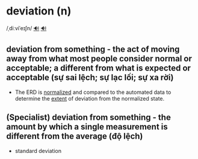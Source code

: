 # deviation (n)

/ˌdiːviˈeɪʃn/ [🔊](https://www.oxfordlearnersdictionaries.com/media/english/uk_pron/d/dev/devia/deviation__gb_3.mp3) [🔊](https://www.oxfordlearnersdictionaries.com/media/english/us_pron/d/dev/devia/deviation__us_1.mp3)

## deviation from something - the act of moving away from what most people consider normal or acceptable; a different from what is expected or acceptable (sự sai lệch; sự lạc lối; sự xa rời)

- The ERD is [normalized](../n/normalize-v.md#chuẩn-hoá) and compared to the automated data to determine the [extent](../e/extent-n.md#how-large-important-serious-etc-something-is-mức-độ-phạm-vi-quy-mô) of deviation from the normalized state.

## (Specialist) deviation from something - the amount by which a single measurement is different from the average (độ lệch)

- standard deviation